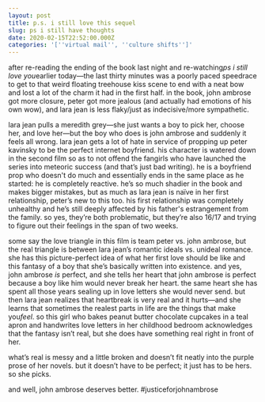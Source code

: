 ```yaml
---
layout: post
title: p.s. i still love this sequel
slug: ps i still have thoughts
date: 2020-02-15T22:52:00.000Z
categories: '[''virtual mail'', ''culture shifts'']'
---
```

after re-reading the ending of the book last night and re-watching*ps i still love you*earlier today—the last thirty minutes was a poorly paced speedrace to get to that weird floating treehouse kiss scene to end with a neat bow and lost a lot of the charm it had in the first half. in the book, john ambrose got more closure, peter got more jealous (and actually had emotions of his own wow), and lara jean is less flaky/just as indecisive/more sympathetic.

lara jean pulls a meredith grey—she just wants a boy to pick her, choose her, and love her—but the boy who does is john ambrose and suddenly it feels all wrong. lara jean gets a lot of hate in service of propping up peter kavinsky to be the perfect internet boyfriend. his character is watered down in the second film so as to not offend the fangirls who have launched the series into meteoric success (and that’s just bad writing). he is a boyfriend prop who doesn't do much and essentially ends in the same place as he started: he is completely reactive. he’s so much shadier in the book and makes bigger mistakes, but as much as lara jean is naïve in her first relationship, peter’s new to this too. his first relationship was completely unhealthy and he’s still deeply affected by his father's estrangement from the family. so yes, they’re both problematic, but they’re also 16/17 and trying to figure out their feelings in the span of two weeks.

some say the love triangle in this film is team peter vs. john ambrose, but the real triangle is between lara jean’s romantic ideals vs. unideal romance. she has this picture-perfect idea of what her first love should be like and this fantasy of a boy that she’s basically written into existence. and yes, john ambrose *is* perfect, and she tells her heart that john ambrose is perfect because a boy like him would never break her heart. the same heart she has spent all those years sealing up in love letters she would never send. but then lara jean realizes that heartbreak is very real and it hurts—and she learns that sometimes the realest parts in life are the things that make you*feel*. so this girl who bakes peanut butter chocolate cupcakes in a teal apron and handwrites love letters in her childhood bedroom acknowledges that the fantasy isn’t real, but she does have something real right in front of her.

what’s real is messy and a little broken and doesn’t fit neatly into the purple prose of her novels. but it doesn’t have to be perfect; it just has to be hers. so she picks.

and well, john ambrose deserves better. #justiceforjohnambrose